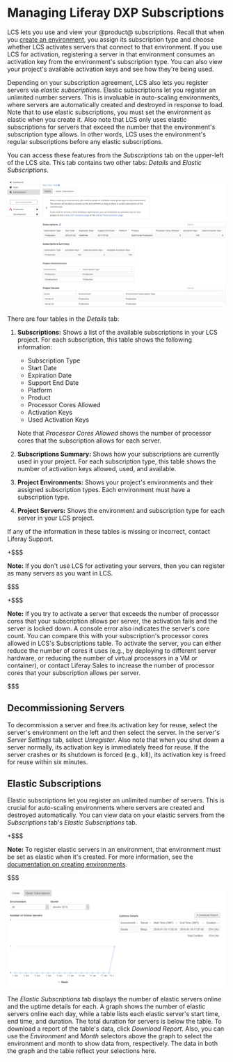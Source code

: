 # Managing Liferay DXP Subscriptions [](id=managing-liferay-dxp-subscriptions)

LCS lets you use and view your @product@ subscriptions. Recall that when you 
[create an environment](https://customer.liferay.com/documentation/7.1/deploy/-/official_documentation/deployment/managing-lcs-environments#creating-environments), 
you assign its subscription type and choose whether LCS activates servers that 
connect to that environment. If you use LCS for activation, registering a server 
in that environment consumes an activation key from the environment's 
subscription type. You can also view your project's available activation keys 
and see how they're being used. 

Depending on your subscription agreement, LCS also lets you register servers via 
*elastic subscriptions*. Elastic subscriptions let you register an unlimited 
number servers. This is invaluable in auto-scaling environments, where servers 
are automatically created and destroyed in response to load. Note that to use 
elastic subscriptions, you must set the environment as elastic when you create 
it. Also note that LCS only uses elastic subscriptions for servers that exceed 
the number that the environment's subscription type allows. In other words, LCS 
uses the environment's regular subscriptions before any elastic subscriptions. 

You can access these features from the *Subscriptions* tab on the upper-left of 
the LCS site. This tab contains two other tabs: *Details* and *Elastic 
Subscriptions*. 

![Figure 1: LCS lets you view and manage your subscriptions.](../../../images-dxp/lcs-subscriptions.png)

There are four tables in the *Details* tab: 

1.  **Subscriptions:** Shows a list of the available subscriptions in your LCS 
    project. For each subscription, this table shows the following information: 

    - Subscription Type
    - Start Date
    - Expiration Date
    - Support End Date
    - Platform
    - Product
    - Processor Cores Allowed
    - Activation Keys
    - Used Activation Keys

    Note that *Processor Cores Allowed* shows the number of processor cores that 
    the subscription allows for each server. 

2.  **Subscriptions Summary:** Shows how your subscriptions are currently used 
    in your project. For each subscription type, this table shows the number of 
    activation keys allowed, used, and available. 

3.  **Project Environments:** Shows your project's environments and their 
    assigned subscription types. Each environment must have a subscription type. 

4.  **Project Servers:** Shows the environment and subscription type for each 
    server in your LCS project. 

If any of the information in these tables is missing or incorrect, contact 
Liferay Support. 

+$$$

**Note:** If you don't use LCS for activating your servers, then you can 
register as many servers as you want in LCS. 

$$$

+$$$

**Note:** If you try to activate a server that exceeds the number of processor 
cores that your subscription allows per server, the activation fails and the 
server is locked down. A console error also indicates the server's core count. 
You can compare this with your subscription's processor cores allowed in LCS's 
Subscriptions table. To activate the server, you can either reduce the number of 
cores it uses (e.g., by deploying to different server hardware, or reducing the 
number of virtual processors in a VM or container), or contact Liferay Sales to 
increase the number of processor cores that your subscription allows per server. 

$$$

## Decommissioning Servers [](id=decommissioning-servers)

To decommission a server and free its activation key for reuse, select the 
server's environment on the left and then select the server. In the server's 
*Server Settings* tab, select *Unregister*. Also note that when you shut down a 
server normally, its activation key is immediately freed for reuse. If the 
server crashes or its shutdown is forced (e.g., kill), its activation key is 
freed for reuse within six minutes. 

## Elastic Subscriptions [](id=elastic-subscriptions)

Elastic subscriptions let you register an unlimited number of servers. This is 
crucial for auto-scaling environments where servers are created and destroyed 
automatically. You can view data on your elastic servers from the 
*Subscriptions* tab's *Elastic Subscriptions* tab. 

+$$$

**Note:** To register elastic servers in an environment, that environment must 
be set as elastic when it's created. For more information, see the 
[documentation on creating environments](https://customer.liferay.com/documentation/7.1/deploy/-/official_documentation/deployment/managing-lcs-environments#creating-environments).

$$$

![Figure 2: The *Elastic Subscriptions* tab shows details about your project's elastic servers.](../../../images-dxp/lcs-elastic-subscriptions.png)

The *Elastic Subscriptions* tab displays the number of elastic servers online 
and the uptime details for each. A graph shows the number of elastic servers 
online each day, while a table lists each elastic server's start time, end time, 
and duration. The total duration for servers is below the table. To download a 
report of the table's data, click *Download Report*. Also, you can use the 
*Environment* and *Month* selectors above the graph to select the environment 
and month to show data from, respectively. The data in both the graph and the 
table reflect your selections here. 
